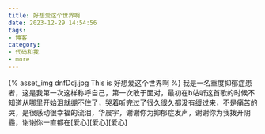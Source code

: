```yaml
---
title: 好想爱这个世界啊
date: 2023-12-29 14:54:56
tags:
- 博客
category:
- 代码和我
- more
---
```

{% asset_img dnfDdj.jpg This is 好想爱这个世界啊 %}
我是一名重度抑郁症患者，这是我第一次这样称呼自己，第一次敢于面对，最初在b站听这首歌的时候不知道从哪里开始泪就绷不住了，哭着听完过了很久很久都没有缓过来，不是痛苦的哭，是很感动很幸福的流泪，华晨宇，谢谢你为抑郁症发声，谢谢你为我拨开阴霾，谢谢你一直都在[爱心][爱心][爱心]